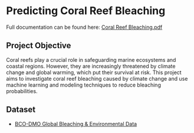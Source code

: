 # Predicting Coral Reef Bleaching
Full documentation can be found here: [Coral Reef Bleaching.pdf]([https://github.com/user-attachments/files/21144158/Predicting.Coral.Reef.Bleaching.pdf](https://github.com/pnnhat/Predicting-Coral-Reef-Bleaching/blob/main/Performance%20of%20stacking%20machine%20learning%20model%20for%20reducing%20coral%20reef%20bleaching.pdf))

## Project Objective
Coral reefs play a crucial role in safeguarding marine ecosystems and coastal regions. However, they are increasingly threatened by climate change and global warming, which put their survival at risk. This project aims to investigate coral reef bleaching caused by climate change and use machine learning and modeling techniques to reduce bleaching probabilities.
## Dataset
- [BCO-DMO Global Bleaching & Environmental Data](https://www.bco-dmo.org/dataset/773466)

